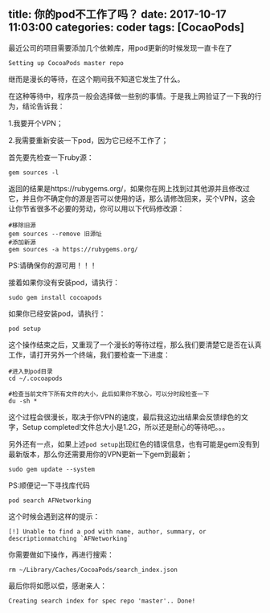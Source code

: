 title: 你的pod不工作了吗？
date: 2017-10-17 11:03:00
categories: coder
tags: [CocaoPods]
-----------


最近公司的项目需要添加几个依赖库，用pod更新的时候发现一直卡在了
```
Setting up CocoaPods master repo
```

继而是漫长的等待，在这个期间我不知道它发生了什么。

在这种等待中，程序员一般会选择做一些别的事情。于是我上网验证了一下我的行为，结论告诉我：

1.我要开个VPN；

2.我需要重新安装一下pod，因为它已经不工作了；

首先要先检查一下ruby源：

```
gem sources -l
```

返回的结果是https://rubygems.org/，如果你在网上找到过其他源并且修改过它，并且你不确定你的源是否可以使用的话，那么请修改回来，买个VPN，这会让你节省很多不必要的劳动，你可以用以下代码修改源：

```
#移除旧源
gem sources --remove 旧源址
#添加新源
gem sources -a https://rubygems.org/
```

PS:请确保你的源可用！！！

接着如果你没有安装pod，请执行：


```
sudo gem install cocoapods
```

如果你已经安装pod，请执行：

```
pod setup
```

这个操作结束之后，又重现了一个漫长的等待过程，那么我们要清楚它是否在认真工作，请打开另外一个终端，我们要检查一下进度：

```
#进入到pod目录
cd ~/.cocoapods

#检查当前文件下所有文件的大小，此后如果你不放心，可以分时段检查一下
du -sh *
```

这个过程会很漫长，取决于你VPN的速度，最后我这边出结果会反馈绿色的文字，Setup completed!文件总大小是1.2G，所以还是耐心的等待吧。。。

另外还有一点，如果上述`pod setup`出现红色的错误信息，也有可能是gem没有到最新版本，那么你还需要用你的VPN更新一下gem到最新；
```
sudo gem update --system
```
PS:顺便记一下寻找库代码
```
pod search AFNetworking
```
这个时候会遇到这样的提示：
```
[!] Unable to find a pod with name, author, summary, or descriptionmatching `AFNetworking`
```
你需要做如下操作，再进行搜索：
```
rm ~/Library/Caches/CocoaPods/search_index.json
```
最后你将如愿以偿，感谢亲人：
```
Creating search index for spec repo 'master'.. Done!
```
